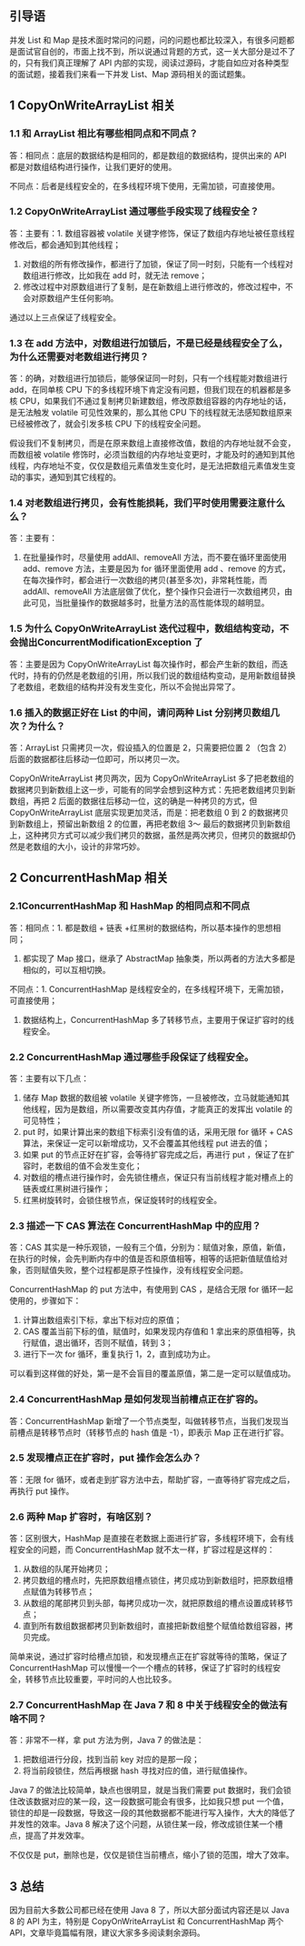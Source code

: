 ## 引导语

并发 List 和 Map 是技术面时常问的问题，问的问题也都比较深入，有很多问题都是面试官自创的，市面上找不到，所以说通过背题的方式，这一关大部分是过不了的，只有我们真正理解了 API 内部的实现，阅读过源码，才能自如应对各种类型的面试题，接着我们来看一下并发 List、Map 源码相关的面试题集。



##  

## 1 CopyOnWriteArrayList 相关



###  

### 1.1 和 ArrayList 相比有哪些相同点和不同点？

答：相同点：底层的数据结构是相同的，都是数组的数据结构，提供出来的 API 都是对数组结构进行操作，让我们更好的使用。

不同点：后者是线程安全的，在多线程环境下使用，无需加锁，可直接使用。



###  

### 1.2 CopyOnWriteArrayList 通过哪些手段实现了线程安全？

答：主要有：1. 数组容器被 volatile 关键字修饰，保证了数组内存地址被任意线程修改后，都会通知到其他线程；

1. 对数组的所有修改操作，都进行了加锁，保证了同一时刻，只能有一个线程对数组进行修改，比如我在 add 时，就无法 remove；
2. 修改过程中对原数组进行了复制，是在新数组上进行修改的，修改过程中，不会对原数组产生任何影响。

通过以上三点保证了线程安全。



###  

### 1.3 在 add 方法中，对数组进行加锁后，不是已经是线程安全了么，为什么还需要对老数组进行拷贝？

答：的确，对数组进行加锁后，能够保证同一时刻，只有一个线程能对数组进行 add，在同单核 CPU 下的多线程环境下肯定没有问题，但我们现在的机器都是多核 CPU，如果我们不通过复制拷贝新建数组，修改原数组容器的内存地址的话，是无法触发 volatile 可见性效果的，那么其他 CPU 下的线程就无法感知数组原来已经被修改了，就会引发多核 CPU 下的线程安全问题。

假设我们不复制拷贝，而是在原来数组上直接修改值，数组的内存地址就不会变，而数组被 volatile 修饰时，必须当数组的内存地址变更时，才能及时的通知到其他线程，内存地址不变，仅仅是数组元素值发生变化时，是无法把数组元素值发生变动的事实，通知到其它线程的。



###  

### 1.4 对老数组进行拷贝，会有性能损耗，我们平时使用需要注意什么么？

答：主要有：

1. 在批量操作时，尽量使用 addAll、removeAll 方法，而不要在循环里面使用 add、remove 方法，主要是因为 for 循环里面使用 add 、remove 的方式，在每次操作时，都会进行一次数组的拷贝(甚至多次)，非常耗性能，而 addAll、removeAll 方法底层做了优化，整个操作只会进行一次数组拷贝，由此可见，当批量操作的数据越多时，批量方法的高性能体现的越明显。



###  

### 1.5 为什么 CopyOnWriteArrayList 迭代过程中，数组结构变动，不会抛出ConcurrentModificationException 了

答：主要是因为 CopyOnWriteArrayList 每次操作时，都会产生新的数组，而迭代时，持有的仍然是老数组的引用，所以我们说的数组结构变动，是用新数组替换了老数组，老数组的结构并没有发生变化，所以不会抛出异常了。



###  

### 1.6 插入的数据正好在 List 的中间，请问两种 List 分别拷贝数组几次？为什么？

答：ArrayList 只需拷贝一次，假设插入的位置是 2，只需要把位置 2 （包含 2）后面的数据都往后移动一位即可，所以拷贝一次。

CopyOnWriteArrayList 拷贝两次，因为 CopyOnWriteArrayList 多了把老数组的数据拷贝到新数组上这一步，可能有的同学会想到这种方式：先把老数组拷贝到新数组，再把 2 后面的数据往后移动一位，这的确是一种拷贝的方式，但 CopyOnWriteArrayList 底层实现更加灵活，而是：把老数组 0 到 2 的数据拷贝到新数组上，预留出新数组 2 的位置，再把老数组 3～ 最后的数据拷贝到新数组上，这种拷贝方式可以减少我们拷贝的数据，虽然是两次拷贝，但拷贝的数据却仍然是老数组的大小，设计的非常巧妙。



##  

## 2 ConcurrentHashMap 相关



###  

### 2.1ConcurrentHashMap 和 HashMap 的相同点和不同点

答：相同点：1. 都是数组 + 链表 +红黑树的数据结构，所以基本操作的思想相同；

1. 都实现了 Map 接口，继承了 AbstractMap 抽象类，所以两者的方法大多都是相似的，可以互相切换。

不同点：1. ConcurrentHashMap 是线程安全的，在多线程环境下，无需加锁，可直接使用；

1. 数据结构上，ConcurrentHashMap 多了转移节点，主要用于保证扩容时的线程安全。



###  

### 2.2 ConcurrentHashMap 通过哪些手段保证了线程安全。

答：主要有以下几点：

1. 储存 Map 数据的数组被 volatile 关键字修饰，一旦被修改，立马就能通知其他线程，因为是数组，所以需要改变其内存值，才能真正的发挥出 volatile 的可见特性；
2. put 时，如果计算出来的数组下标索引没有值的话，采用无限 for 循环 + CAS 算法，来保证一定可以新增成功，又不会覆盖其他线程 put 进去的值；
3. 如果 put 的节点正好在扩容，会等待扩容完成之后，再进行 put ，保证了在扩容时，老数组的值不会发生变化；
4. 对数组的槽点进行操作时，会先锁住槽点，保证只有当前线程才能对槽点上的链表或红黑树进行操作；
5. 红黑树旋转时，会锁住根节点，保证旋转时的线程安全。



###  

### 2.3 描述一下 CAS 算法在 ConcurrentHashMap 中的应用？

答：CAS 其实是一种乐观锁，一般有三个值，分别为：赋值对象，原值，新值，在执行的时候，会先判断内存中的值是否和原值相等，相等的话把新值赋值给对象，否则赋值失败，整个过程都是原子性操作，没有线程安全问题。

ConcurrentHashMap 的 put 方法中，有使用到 CAS ，是结合无限 for 循环一起使用的，步骤如下：

1. 计算出数组索引下标，拿出下标对应的原值；
2. CAS 覆盖当前下标的值，赋值时，如果发现内存值和 1 拿出来的原值相等，执行赋值，退出循环，否则不赋值，转到 3；
3. 进行下一次 for 循环，重复执行 1，2，直到成功为止。

可以看到这样做的好处，第一是不会盲目的覆盖原值，第二是一定可以赋值成功。



###  

### 2.4 ConcurrentHashMap 是如何发现当前槽点正在扩容的。

答：ConcurrentHashMap 新增了一个节点类型，叫做转移节点，当我们发现当前槽点是转移节点时（转移节点的 hash 值是 -1），即表示 Map 正在进行扩容。



###  

### 2.5 发现槽点正在扩容时，put 操作会怎么办？

答：无限 for 循环，或者走到扩容方法中去，帮助扩容，一直等待扩容完成之后，再执行 put 操作。



###  

### 2.6 两种 Map 扩容时，有啥区别？

答：区别很大，HashMap 是直接在老数据上面进行扩容，多线程环境下，会有线程安全的问题，而 ConcurrentHashMap 就不太一样，扩容过程是这样的：

1. 从数组的队尾开始拷贝；
2. 拷贝数组的槽点时，先把原数组槽点锁住，拷贝成功到新数组时，把原数组槽点赋值为转移节点；
3. 从数组的尾部拷贝到头部，每拷贝成功一次，就把原数组的槽点设置成转移节点；
4. 直到所有数组数据都拷贝到新数组时，直接把新数组整个赋值给数组容器，拷贝完成。

简单来说，通过扩容时给槽点加锁，和发现槽点正在扩容就等待的策略，保证了 ConcurrentHashMap 可以慢慢一个一个槽点的转移，保证了扩容时的线程安全，转移节点比较重要，平时问的人也比较多。



###  

### 2.7 ConcurrentHashMap 在 Java 7 和 8 中关于线程安全的做法有啥不同？

答：非常不一样，拿 put 方法为例，Java 7 的做法是：

1. 把数组进行分段，找到当前 key 对应的是那一段；
2. 将当前段锁住，然后再根据 hash 寻找对应的值，进行赋值操作。

Java 7 的做法比较简单，缺点也很明显，就是当我们需要 put 数据时，我们会锁住改该数据对应的某一段，这一段数据可能会有很多，比如我只想 put 一个值，锁住的却是一段数据，导致这一段的其他数据都不能进行写入操作，大大的降低了并发性的效率。Java 8 解决了这个问题，从锁住某一段，修改成锁住某一个槽点，提高了并发效率。

不仅仅是 put，删除也是，仅仅是锁住当前槽点，缩小了锁的范围，增大了效率。



##  

## 3 总结

因为目前大多数公司都已经在使用 Java 8 了，所以大部分面试内容还是以 Java 8 的 API 为主，特别是 CopyOnWriteArrayList 和 ConcurrentHashMap 两个 API，文章毕竟篇幅有限，建议大家多多阅读剩余源码。